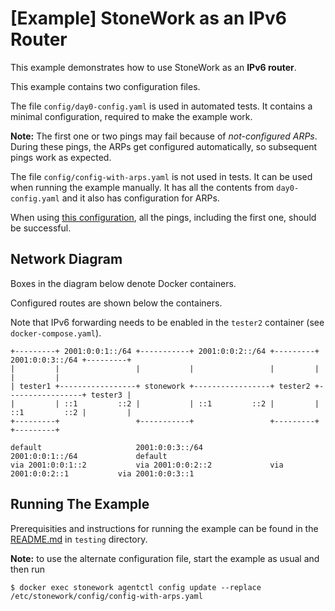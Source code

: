 [Example] StoneWork as an IPv6 Router
=====================================

This example demonstrates how to use StoneWork as an **IPv6 router**.

This example contains two configuration files.

The file `config/day0-config.yaml` is used in automated tests. It contains a minimal configuration, required to make the example work.

**Note:** The first one or two pings may fail because of *not-configured ARPs*. During these pings, the ARPs get configured automatically, so subsequent pings work as expected.

The file `config/config-with-arps.yaml` is not used in tests. It can be used when running the example manually. It has all the contents from `day0-config.yaml` and it also has configuration for ARPs.

When using [this configuration](config/config-with-arps.yaml), all the pings, including the first one, should be successful.

Network Diagram
---------------
Boxes in the diagram below denote Docker containers.

Configured routes are shown below the containers.

Note that IPv6 forwarding needs to be enabled in the `tester2` container (see `docker-compose.yaml`).
```
+---------+ 2001:0:0:1::/64 +-----------+ 2001:0:0:2::/64 +---------+ 2001:0:0:3::/64 +---------+
|         |                 |           |                 |         |                 |         |
| tester1 +-----------------+ stonework +-----------------+ tester2 +-----------------+ tester3 |
|         | ::1         ::2 |           | ::1         ::2 |         | ::1         ::2 |         |
+---------+                 +-----------+                 +---------+                 +---------+

default                     2001:0:0:3::/64               2001:0:0:1::/64             default
via 2001:0:0:1::2           via 2001:0:0:2::2             via 2001:0:0:2::1           via 2001:0:0:3::1
```

Running The Example
-------------------

Prerequisities and instructions for running the example can be found in the
[README.md][readme-testing-examples] in `testing` directory.

**Note:** to use the alternate configuration file, start the example as usual and then run
```
$ docker exec stonework agentctl config update --replace /etc/stonework/config/config-with-arps.yaml
```

[readme-testing-examples]: ../README.md